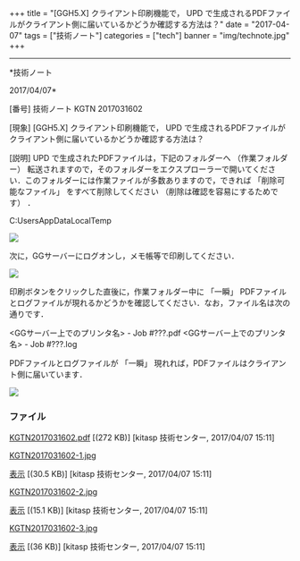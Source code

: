 ﻿+++
title = "[GGH5.X] クライアント印刷機能で， UPD で生成されるPDFファイルがクライアント側に届いているかどうか確認する方法は？"
date = "2017-04-07"
tags = ["技術ノート"]
categories = ["tech"]
banner = "img/technote.jpg"
+++

-----------------------------------------------------------------------------------------------------------------------------

*技術ノート

2017/04/07*


[番号]
技術ノート KGTN 2017031602

[現象]
[GGH5.X] クライアント印刷機能で， UPD
で生成されるPDFファイルがクライアント側に届いているかどうか確認する方法は？

[説明]
UPD で生成されたPDFファイルは，下記のフォルダーへ （作業フォルダー）
転送されますので，そのフォルダーをエクスプローラーで開いてください．このフォルダーには作業ファイルが多数ありますので，できれば
「削除可能なファイル」 をすべて削除してください
（削除は確認を容易にするためです） ．

C:UsersAppDataLocalTemp

![](http://techreport.kitasp.net/attachments/download/3360/KGTN2017031602-1.jpg)

次に，GGサーバーにログオンし，メモ帳等で印刷してください．

![](http://techreport.kitasp.net/attachments/download/3361/KGTN2017031602-2.jpg)

印刷ボタンをクリックした直後に，作業フォルダー中に 「一瞬」
PDFファイルとログファイルが現れるかどうかを確認してください．なお，ファイル名は次の通りです．

<GGサーバー上でのプリンタ名> - Job #???.pdf
<GGサーバー上でのプリンタ名> - Job #???.log

PDFファイルとログファイルが 「一瞬」
現れれば，PDFファイルはクライアント側に届いています．

![](http://techreport.kitasp.net/attachments/download/3362/KGTN2017031602-3.jpg)


### ファイル

 
 


[KGTN2017031602.pdf](http://techreport.kitasp.net/attachments/download/3359/KGTN2017031602.pdf)
 [(272 KB)] [kitasp 技術センター, 2017/04/07
15:11]

[KGTN2017031602-1.jpg](http://techreport.kitasp.net/attachments/download/3360/KGTN2017031602-1.jpg)

[表示](http://techreport.kitasp.net/attachments/3360/KGTN2017031602-1.jpg "表示")
 [(30.5 KB)] [kitasp 技術センター, 2017/04/07
15:11]

[KGTN2017031602-2.jpg](http://techreport.kitasp.net/attachments/download/3361/KGTN2017031602-2.jpg)

[表示](http://techreport.kitasp.net/attachments/3361/KGTN2017031602-2.jpg "表示")
 [(15.1 KB)] [kitasp 技術センター, 2017/04/07
15:11]

[KGTN2017031602-3.jpg](http://techreport.kitasp.net/attachments/download/3362/KGTN2017031602-3.jpg)

[表示](http://techreport.kitasp.net/attachments/3362/KGTN2017031602-3.jpg "表示")
 [(36 KB)] [kitasp 技術センター, 2017/04/07
15:11]


 


 

